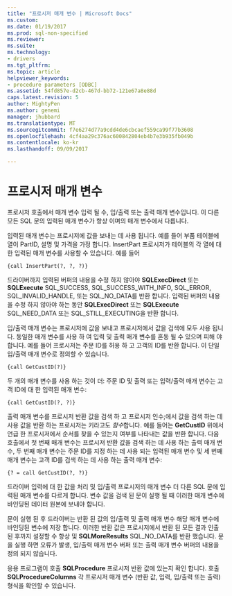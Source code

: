 ```yaml
---
title: "프로시저 매개 변수 | Microsoft Docs"
ms.custom: 
ms.date: 01/19/2017
ms.prod: sql-non-specified
ms.reviewer: 
ms.suite: 
ms.technology:
- drivers
ms.tgt_pltfrm: 
ms.topic: article
helpviewer_keywords:
- procedure parameters [ODBC]
ms.assetid: 54fd857e-d2cb-467d-bb72-121e67a8e88d
caps.latest.revision: 5
author: MightyPen
ms.author: genemi
manager: jhubbard
ms.translationtype: MT
ms.sourcegitcommit: f7e6274d77a9cdd4de6cbcaef559ca99f77b3608
ms.openlocfilehash: 4cf4aa29c376ac600842804eb4b7e3b935fb049b
ms.contentlocale: ko-kr
ms.lasthandoff: 09/09/2017

---
```

# <a name="procedure-parameters"></a>프로시저 매개 변수
프로시저 호출에서 매개 변수 입력 될 수, 입/출력 또는 출력 매개 변수입니다. 이 다른 모든 SQL 문의 입력된 매개 변수가 항상 이며의 매개 변수에서 다릅니다.  
  
 입력된 매개 변수는 프로시저에 값을 보내는 데 사용 됩니다. 예를 들어 부품 테이블에 열이 PartID, 설명 및 가격을 가정 합니다. InsertPart 프로시저가 테이블의 각 열에 대 한 입력된 매개 변수를 사용할 수 있습니다. 예를 들어  
  
```  
{call InsertPart(?, ?, ?)}  
```  
  
 드라이버까지 입력된 버퍼의 내용을 수정 하지 않아야 **SQLExecDirect** 또는 **SQLExecute** SQL_SUCCESS, SQL_SUCCESS_WITH_INFO, SQL_ERROR, SQL_INVALID_HANDLE, 또는 SQL_NO_DATA를 반환 합니다. 입력된 버퍼의 내용을 수정 하지 않아야 하는 동안 **SQLExecDirect** 또는 **SQLExecute** SQL_NEED_DATA 또는 SQL_STILL_EXECUTING을 반환 합니다.  
  
 입/출력 매개 변수는 프로시저에 값을 보내고 프로시저에서 값을 검색에 모두 사용 됩니다. 동일한 매개 변수를 사용 하 여 입력 및 출력 매개 변수를 혼동 될 수 있으며 피해 야 합니다. 예를 들어 프로시저는 주문 ID를 허용 하 고 고객의 ID를 반환 합니다. 이 단일 입/출력 매개 변수로 정의할 수 있습니다.  
  
```  
{call GetCustID(?)}  
```  
  
 두 개의 매개 변수를 사용 하는 것이 더: 주문 ID 및 출력 또는 입력/출력 매개 변수는 고객 ID에 대 한 입력된 매개 변수:  
  
```  
{call GetCustID(?, ?)}  
```  
  
 출력 매개 변수를 프로시저 반환 값을 검색 하 고 프로시저 인수;에서 값을 검색 하는 데 사용 값을 반환 하는 프로시저는 키라고도 *함수*합니다. 예를 들어는 **GetCustID** 위에서 언급 한 프로시저에서 순서를 찾을 수 있는지 여부를 나타내는 값을 반환 합니다. 다음 호출에서 첫 번째 매개 변수는 프로시저 반환 값을 검색 하는 데 사용 하는 출력 매개 변수, 두 번째 매개 변수는 주문 ID를 지정 하는 데 사용 되는 입력된 매개 변수 및 세 번째 매개 변수는 고객 ID를 검색 하는 데 사용 하는 출력 매개 변수:  
  
```  
{? = call GetCustID(?, ?)}  
```  
  
 드라이버 입력에 대 한 값을 처리 및 입/출력 프로시저의 매개 변수 더 다른 SQL 문에 입력된 매개 변수를 다르게 합니다. 변수 값을 검색 된 문이 실행 될 때 이러한 매개 변수에 바인딩된 데이터 원본에 보내야 합니다.  
  
 문이 실행 된 후 드라이버는 반환 된 값의 입/출력 및 출력 매개 변수 해당 매개 변수에 바인딩된 변수에 저장 합니다. 이러한 반환 값은 프로시저에서 반환 된 모든 결과 인출 된 후까지 설정할 수 항상 및 **SQLMoreResults** SQL_NO_DATA를 반환 했습니다. 문을 실행 하면 오류가 발생, 입/출력 매개 변수 버퍼 또는 출력 매개 변수 버퍼의 내용을 정의 되지 않습니다.  
  
 응용 프로그램이 호출 **SQLProcedure** 프로시저 반환 값에 있는지 확인 합니다. 호출 **SQLProcedureColumns** 각 프로시저 매개 변수 (반환 값, 입력, 입/출력 또는 출력) 형식을 확인할 수 있습니다.
